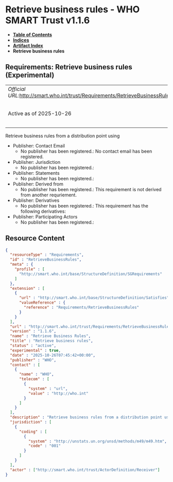 # Retrieve business rules - WHO SMART Trust v1.1.6

* [**Table of Contents**](toc.md)
* [**Indices**](indices.md)
* [**Artifact Index**](artifacts.md)
* **Retrieve business rules**

## Requirements: Retrieve business rules (Experimental) 

| | |
| :--- | :--- |
| *Official URL*:http://smart.who.int/trust/Requirements/RetrieveBusinessRules | *Version*:1.1.6 |
| Active as of 2025-10-26 | *Computable Name*:Retrieve Business Rules |

 
Retrieve business rules from a distribution point using 

* Publisher: Contact Email
  * No publisher has been registered.: No contact email has been registered.
* Publisher: Jurisdiction
  * No publisher has been registered.: 
* Publisher: Statements
  * No publisher has been registered.: 
* Publisher: Derived from
  * No publisher has been registered.: This requirement is not derived from another requriement.
* Publisher: Derivatives
  * No publisher has been registered.: This requirement has the following derivatives:
* Publisher: Participating Actors
  * No publisher has been registered.: 



## Resource Content

```json
{
  "resourceType" : "Requirements",
  "id" : "RetrieveBusinessRules",
  "meta" : {
    "profile" : [
      "http://smart.who.int/base/StructureDefinition/SGRequirements"
    ]
  },
  "extension" : [
    {
      "url" : "http://smart.who.int/base/StructureDefinition/Satisfies",
      "valueReference" : {
        "reference" : "Requirements/RetrieveBusinessRules"
      }
    }
  ],
  "url" : "http://smart.who.int/trust/Requirements/RetrieveBusinessRules",
  "version" : "1.1.6",
  "name" : "Retrieve Business Rules",
  "title" : "Retrieve business rules",
  "status" : "active",
  "experimental" : true,
  "date" : "2025-10-26T07:45:42+00:00",
  "publisher" : "WHO",
  "contact" : [
    {
      "name" : "WHO",
      "telecom" : [
        {
          "system" : "url",
          "value" : "http://who.int"
        }
      ]
    }
  ],
  "description" : "Retrieve business rules from a distribution point using",
  "jurisdiction" : [
    {
      "coding" : [
        {
          "system" : "http://unstats.un.org/unsd/methods/m49/m49.htm",
          "code" : "001"
        }
      ]
    }
  ],
  "actor" : ["http://smart.who.int/trust/ActorDefinition/Receiver"]
}

```
